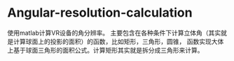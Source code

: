 # Angular-resolution-calculation
使用matlab计算VR设备的角分辨率。
主要包含在各种条件下计算立体角（其实就是计算球面上的投影的面积）的函数，比如矩形，三角形，圆锥，
函数实现大体上基于球面三角形的面积公式。计算矩形其实就是拆分成三角形来计算。



